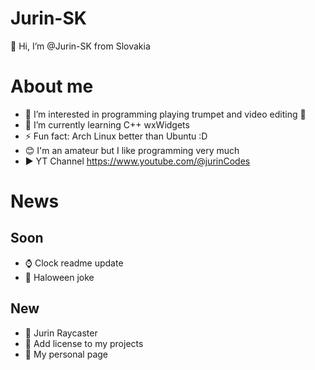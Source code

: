 # Jurin-SK

👋 Hi, I’m @Jurin-SK from Slovakia

# About me

- 👀 I’m interested in programming playing trumpet and video editing 🎺
- 🌱 I’m currently learning C++ wxWidgets
- ⚡ Fun fact: Arch Linux better than Ubuntu :D
- 😊 I'm an amateur but I like programming very much
- ▶️ YT Channel https://www.youtube.com/@jurinCodes

# News

## Soon

- ⌚ Clock readme update
- 🎃 Haloween joke

## New

- 🔦 Jurin Raycaster
- 📑 Add license to my projects
- 🪪 My personal page
